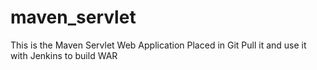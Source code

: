 # maven_servlet
This is the Maven Servlet Web Application Placed in Git
Pull it and use it with Jenkins to build WAR
